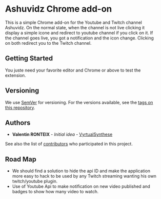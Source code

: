 # Ashuvidz Chrome add-on

This is a simple Chrome add-on for the Youtube and Twitch channel Ashuvidz.
On the normal state, when the channel is not live clicking it display a simple icone and redirect to youtube channel if you click on it.
If the channel goes live, you got a notification and the icon change. Clicking on both redirect you to the Twitch channel.

## Getting Started

You juste need your favorite editor and Chrome or above to test the extension.

## Versioning

We use [SemVer](http://semver.org/) for versioning. For the versions available, see the [tags on this repository](https://github.com/your/project/tags). 

## Authors

* **Valentin RONTEIX** - *Initial idea* - [VyrtualSynthese](https://github.com/vyrtualsynthese)

See also the list of [contributors](https://github.com/your/project/contributors) who participated in this project.

## Road Map

* We should find a solution to hide the api ID and make the application more easy to hack to be used by any Twitch streaming wanting his own twitch/youtube plugin.
* Use of Youtube Api to make notification on new video published and badges to show how many video to watch.